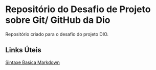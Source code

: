 # Repositório do Desafio de Projeto sobre Git/ GitHub da Dio



Repositório criado para o desafio do projeto DIO.



## Links Úteis

[Sintaxe Basica Markdown](https://www.markdownguide.org/basic-syntax/)

